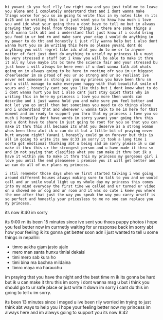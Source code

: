     hi yuvani ik you feel rlly low right now and you just told me to leave you alone and i completely understand that and i dont wanna make things worse for you so im going to write this in my notes like rn its 8:25 and im writing this bc i just want you to know how much i love you and idc what your going thru u dont have to tell me but im always praying that you heal from thoses things ik there are some things u dont wanna talk abt and i understand that just know if i could bring you food in ur bed rn and make sure your okay i would do anything in my power to do tht and honestly i just rlly wanna help but i also dont wanna hurt you so im writing this here so please yuvani dont do anything you will regret like idc what you do to me or to anyone matter of fact just dont do anything to urself my princess ik u must be very stressed n stuff but i know you will be able to make it thru it all my love maybe its bc tmrw the science fair and your stressed bu just know i will always be here even if u dont wanna talk abt whats going on im always going to be here im rooting ofr you im ur biggest cheerleader im so proud of you ur so strong and ur so resliant ive never met someone as strong as you my priness you have been thru sm and u still manage to make everyone happy with that beautiful smile of yours and i honestly cant see you like this but i dont know what to do i dont wanna hurt you but i also cant just stay quiet thats why im writing this in here my princess i love you more then words can describe and i just wanna hold you and make sure you feel better and not let you go until then but sometimes you need to do things alone and i understand that and whenever u wanna talk to me im here for that moment and im ready to support you thru that my princess i love you so much i honestly dont have words im sorry yuvani your going thru this and u dont have to share im just going to root for you so that you can make it thru this all because its what you deserve as a strong woman whos been thru alot ik u can do it but a little bit of praying never hurt anyone right? Yuvani i honestly could go on forever but this is all im going to write its now 8:33 im sorry it took a long time i sorta got emotional thinking abt u being sad im sorry please ik u can make it thru this ur the strongest person and u have made it thru sm and im not saying that clasifies what you can make it thru but ik u have it within you to make it thru this my princess my gorgeous girl i love you until the end pleaseeee i promise you it will get better and we can do all of our plans my princess.

    i stil rememebr those days when we first started talking i was going around different houses always making sure to talk to you and we would call and ur smile would light up my whole day my princess this comes into my mind everyday the first time we called and ur turned ur video on u showed me ur dog and ur room and it was so cute i knew you where the one after that just the way you speak the way you carry urself is so perfect and honestly your pricesless to me no one can replace you my princess.
its now 8:40 im sorry 

its 9:00 rn its been 15 minutes since ive sent you thoes puppy photos i hope you feel better now im currnetly waiting for ur response back im sorry abt how your feeling ik its gonna get better soon adn i just wanted to tell u some things in nepalliii:
   - timro aakha gjam jasto ujalo 
   - mero man santa hunxu timlai dekaisi
   - timi mero sab kura ho
   - timi bina ma bachna mildaina
   - timro maya ma harauchu

im praying that you have the night and the best time rn ik its gonna be hard but ik u can make it thru this im sorry i dont wanna msg u but i think you should go to ur safe place or just write it down im sorry i cant do this im going to tell u im sorry.


its been 13 minutes since i msged u ive been rlly worried im trying to just think abt ways to help you i hope your feeling better now my princess im always here and im alawys going to support you its now 9:42
